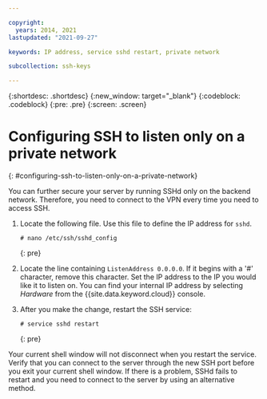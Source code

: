 ```yaml
---

copyright:
  years: 2014, 2021
lastupdated: "2021-09-27"

keywords: IP address, service sshd restart, private network

subcollection: ssh-keys

---
```


{:shortdesc: .shortdesc}
{:new_window: target="_blank"}
{:codeblock: .codeblock}
{:pre: .pre}
{:screen: .screen}

# Configuring SSH to listen only on a private network
{: #configuring-ssh-to-listen-only-on-a-private-network}

You can further secure your server by running SSHd only on the backend network. Therefore, you need to connect to the VPN every time you need to access SSH.

1. Locate the following file. Use this file to define the IP address for `sshd`.

   ```
   # nano /etc/ssh/sshd_config
   ```
   {: pre}

2. Locate the line containing `ListenAddress 0.0.0.0`. If it begins with a '#' character, remove this character. Set the IP address to the IP you would like it to listen on. You can find your internal IP address by selecting *Hardware* from the {{site.data.keyword.cloud}} console.

3. After you make the change, restart the SSH service:

   ```
   # service sshd restart
   ```
   {: pre}

Your current shell window will not disconnect when you restart the service. Verify that you can connect to the server through the new SSH port before you exit your current shell window. If there is a problem, SSHd fails to restart and you need to connect to the server by using an alternative method.
